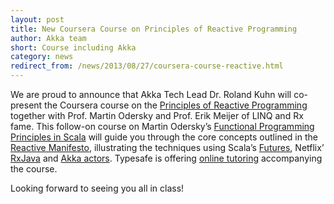 ```yaml
---
layout: post
title: New Coursera Course on Principles of Reactive Programming
author: Akka team
short: Course including Akka
category: news
redirect_from: /news/2013/08/27/coursera-course-reactive.html
---
```


We are proud to announce that Akka Tech Lead Dr. Roland Kuhn will co-present
the Coursera course on the [Principles of Reactive
Programming](https://www.coursera.org/course/reactive) together with Prof.
Martin Odersky and Prof. Erik Meijer of LINQ and Rx fame. This follow-on course
on Martin Odersky’s [Functional Programming Principles in
Scala](https://www.coursera.org/course/progfun) will guide you through the core
concepts outlined in the [Reactive
Manifesto](https://www.reactivemanifesto.org/), illustrating the techniques
using Scala’s
[Futures](https://docs.scala-lang.org/overviews/core/futures.html), Netflix’
[RxJava](https://github.com/Netflix/RxJava/tree/master/language-adaptors/rxjava-scala)
and [Akka actors](https://doc.akka.io/docs/akka/2.2//general/actors.html).
Typesafe is offering [online
tutoring](https://www.lightbend.com/blog/announcing_typesafe_new_coursera_tutoring_program)
accompanying the course.

Looking forward to seeing you all in class!
